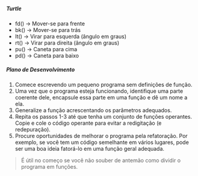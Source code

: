 ##### Turtle
* fd() -> Mover-se para frente
* bk() -> Mover-se para trás
* lt() -> Virar para esquerda (ângulo em graus)
* rt() -> Virar para direita (ângulo em graus)
* pu() -> Caneta para cima
* pd() -> Caneta para baixo

##### Plano de Desenvolvimento

1. Comece escrevendo um pequeno programa sem definições de função.
2. Uma vez que o programa esteja funcionando, identifique uma parte coerente dele,
encapsule essa parte em uma função e dê um nome a ela.
3. Generalize a função acrescentando os parâmetros adequados.
4. Repita os passos 1-3 até que tenha um conjunto de funções operantes. Copie e cole o
código operante para evitar a redigitação (e redepuração).
5. Procure oportunidades de melhorar o programa pela refatoração. Por exemplo, se
você tem um código semelhante em vários lugares, pode ser uma boa ideia fatorá-lo
em uma função geral adequada.

> É útil no começo se você não souber de antemão como dividir o programa em funções.